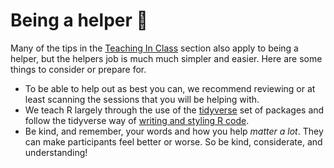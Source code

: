 # Being a helper 🤝

Many of the tips in the [Teaching In Class](instructors.md) section also
apply to being a helper, but the helpers job is much much simpler and
easier. Here are some things to consider or prepare for.

-   To be able to help out as best you can, we recommend reviewing or at
    least scanning the sessions that you will be helping with.
-   We teach R largely through the use of the
    [tidyverse](https://www.tidyverse.org/) set of packages and follow
    the tidyverse way of [writing and styling R
    code](https://style.tidyverse.org/).
-   Be kind, and remember, your words and how you help *matter a lot*.
    They can make participants feel better or worse. So be kind,
    considerate, and understanding!
